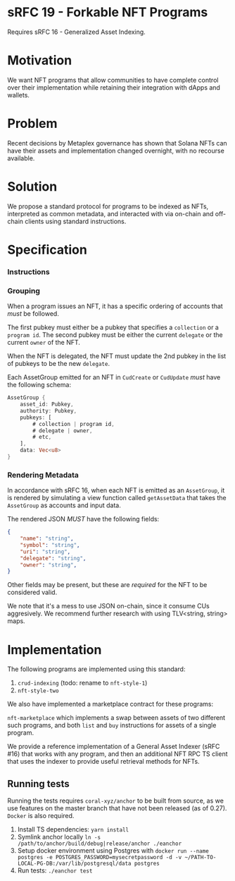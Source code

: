 # sRFC 19 - Forkable NFT Programs

Requires sRFC 16 - Generalized Asset Indexing.

# Motivation

We want NFT programs that allow communities
to have complete control over their implementation
while retaining their integration with dApps and wallets.

# Problem

Recent decisions by Metaplex governance has shown that 
Solana NFTs can have their assets and implementation changed
overnight, with no recourse available.

# Solution

We propose a standard protocol for programs to be indexed as NFTs, interpreted as common metadata,
and interacted with via on-chain and off-chain clients using standard instructions.

# Specification

### Instructions

### Grouping

When a program issues an NFT, it has a specific ordering of accounts that _must_ be followed.

The first pubkey must either be a pubkey that specifies a `collection` or a `program id`.
The second pubkey must be either the current `delegate` or the current `owner` of the NFT.

When the NFT is delegated, the NFT must update the 2nd pubkey in the list of pubkeys to be the new `delegate`.

Each AssetGroup emitted for an NFT in `CudCreate` or `CudUpdate` _must_ have the following schema:

```rust
AssetGroup {
    asset_id: Pubkey,
    authority: Pubkey,
    pubkeys: [
        # collection | program id,
        # delegate | owner,
        # etc,
    ],
    data: Vec<u8>
}
```

### Rendering Metadata

In accordance with sRFC 16, when each NFT is emitted as an `AssetGroup`, it is rendered by simulating a view function called
`getAssetData` that takes the `AssetGroup` as accounts and input data. 

The rendered JSON _MUST_ have the following fields:

```JSON
{
    "name": "string",
    "symbol": "string",
    "uri": "string",
    "delegate": "string",
    "owner": "string",
}
```

Other fields may be present, but these are _required_ for the NFT to be considered valid.

We note that it's a mess to use JSON on-chain, since it consume CUs aggresively. 
We recommend further research with using TLV<string, string> maps.

# Implementation

The following programs are implemented using this standard:

1. `crud-indexing` (todo: rename to `nft-style-1`)
2. `nft-style-two` 

We also have implemented a marketplace contract for these programs:

`nft-marketplace` which implements a swap between assets of two different such programs,
and both `list` and `buy` instructions for assets of a single program.

We provide a reference implementation of a General Asset Indexer (sRFC #16) that works with any program, 
and then an additional NFT RPC TS client that uses the indexer to provide useful retrieval methods for NFTs.

## Running tests

Running the tests requires `coral-xyz/anchor` to be built from source, as we use features on the master
branch that have not been released (as of 0.27). `Docker` is also required.

1. Install TS dependencies: `yarn install`
2. Symlink anchor locally `ln -s /path/to/anchor/build/debug|release/anchor ./eanchor`
3. Setup docker environment using Postgres with 
`docker run --name postgres -e POSTGRES_PASSWORD=mysecretpassword -d -v ~/PATH-TO-LOCAL-PG-DB:/var/lib/postgresql/data postgres`
5. Run tests: `./eanchor test`